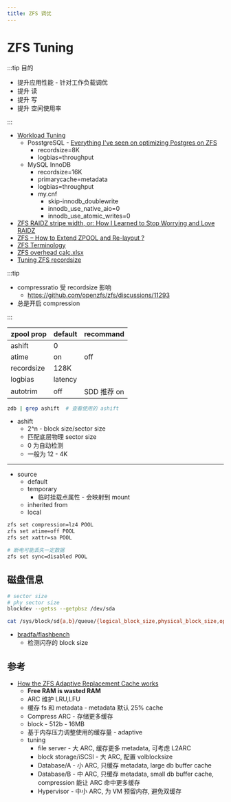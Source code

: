 ```yaml
---
title: ZFS 调优
---
```


# ZFS Tuning

:::tip 目的

- 提升应用性能 - 针对工作负载调优
- 提升 读
- 提升 写
- 提升 空间使用率

:::

- [Workload Tuning](https://openzfs.github.io/openzfs-docs/Performance%20and%20Tuning/Workload%20Tuning.html)
  - PosstgreSQL - [Everything I've seen on optimizing Postgres on ZFS](https://vadosware.io/post/everything-ive-seen-on-optimizing-postgres-on-zfs-on-linux/)
    - recordsize=8K
    - logbias=throughput
  - MySQL InnoDB
    - recordsize=16K
    - primarycache=metadata
    - logbias=throughput
    - my.cnf
      - skip-innodb_doublewrite
      - innodb_use_native_aio=0
      - innodb_use_atomic_writes=0
- [ZFS RAIDZ stripe width, or: How I Learned to Stop Worrying and Love RAIDZ](https://www.delphix.com/blog/delphix-engineering/zfs-raidz-stripe-width-or-how-i-learned-stop-worrying-and-love-raidz)
- [ZFS – How to Extend ZPOOL and Re-layout ?](https://www.unixarena.com/2013/07/zfs-how-to-extend-zpool-and-re-layout.html)
- [ZFS Terminology](https://docs.oracle.com/cd/E23824_01/html/821-1448/ftyue.html)
- [ZFS overhead calc.xlsx](https://docs.google.com/spreadsheets/d/1pdu_X2tR4ztF6_HLtJ-Dc4ZcwUdt6fkCjpnXxAEFlyA)
- [Tuning ZFS recordsize](https://blogs.oracle.com/roch/tuning-zfs-recordsize)

:::tip

- compressratio 受 recordsize 影响
  - https://github.com/openzfs/zfs/discussions/11293
- 总是开启 compression

:::



| zpool prop | default | recommand   |
| ---------- | ------- | ----------- |
| ashift     | 0       |             |
| atime      | on      | off         |
| recordsize | 128K    |
| logbias    | latency |
| autotrim   | off     | SDD 推荐 on |

```bash
zdb | grep ashift  # 查看使用的 ashift
```

- ashift
  - 2^n - block size/sector size
  - 匹配底层物理 sector size
  - 0 为自动检测
  - 一般为 12 - 4K

---

- source
  - default
  - temporary
    - 临时挂载点属性 - 会映射到 mount
  - inherited from
  - local

```bash
zfs set compression=lz4 POOL
zfs set atime=off POOL
zfs set xattr=sa POOL

# 断电可能丢失一定数据
zfs set sync=disabled POOL
```

## 磁盘信息

```bash
# sector size
# phy sector size
blockdev --getss --getpbsz /dev/sda

cat /sys/block/sd{a,b}/queue/{logical_block_size,physical_block_size,optimal_io_size}
```

- [bradfa/flashbench](https://github.com/bradfa/flashbench)
  - 检测闪存的 block size

## 参考

- [How the ZFS Adaptive Replacement Cache works](https://www.youtube.com/watch?v=1Wo3i2gkAIk)
  - **Free RAM is wasted RAM**
  - ARC 维护 LRU,LFU
  - 缓存 fs 和 metadata - metadata 默认 25% cache
  - Compress ARC - 存储更多缓存
  - block - 512b - 16MB
  - 基于内存压力调整使用的缓存量 - adaptive
  - tuning
    - file server - 大 ARC, 缓存更多 metadata, 可考虑 L2ARC
    - block storage/iSCSI - 大 ARC, 配置 volblocksize
    - Database/A - 小 ARC, 只缓存 metadata, large db buffer cache
    - Database/B - 中 ARC, 只缓存 metadata, small db buffer cache, compression 能让 ARC 命中更多缓存
    - Hypervisor - 中小 ARC, 为 VM 预留内存, 避免双缓存
